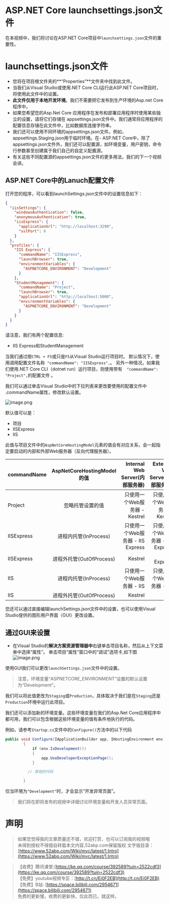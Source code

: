 # ASP.NET Core launchsettings.json文件

在本视频中，我们将讨论在ASP.NET Core项目中```launchsettings.json```文件的重要性。 

# launchsettings.json文件
-  您将在项目根文件夹的**“Properties”**文件夹中找到此文件。
- 当我们从Visual Studio或使用.NET Core CLI运行此ASP.NET Core项目时，将使用此文件中的设置。
- **此文件仅用于本地开发环境**。我们不需要把它发布到生产环境的Asp.net Core 程序中。
- 如果您希望您的Asp.Net Core 应用程序在发布和部署应用程序时使用某些独立的设置，请将它们存储在
 appsettings.json文件中。我们通常将应用程序的配置信息存储在此文件中，比如数据库连接字符串。 
- 我们还可以使用不同环境的appsettings.json文件。例如，appsettings.Staging.json用于临时环境。在- ASP.NET Core中，除了appsettings.json文件外，我们还可以配置源，如环境变量，用户密钥，命令行参数甚至创建属于我们自己的自定义配置源。
- 有关这些不同配置源的appsettings.json文件的更多用法，我们的下一个视频会讲。
## ASP.NET Core中的Lanuch配置文件 

打开您的程序，可以看到launchSettings.json文件中的设置信息如下：
``` json
{
  "iisSettings": {
    "windowsAuthentication": false, 
    "anonymousAuthentication": true, 
    "iisExpress": {
      "applicationUrl": "http://localhost:3290",
      "sslPort": 0
    }
  },
  "profiles": {
    "IIS Express": {
      "commandName": "IISExpress",
      "launchBrowser": true,
      "environmentVariables": {
        "ASPNETCORE_ENVIRONMENT": "Development"
      }
    },
    "StudentManagement": {
      "commandName": "Project",
      "launchBrowser": true,
      "applicationUrl": "http://localhost:5000",
      "environmentVariables": {
        "ASPNETCORE_ENVIRONMENT": "Development"
      }
    }
  }
}
```
请注意，我们有两个配置信息: 
- IIS Express和StudentManagement

当我们通过按```CTRL + F5```或只是```F5```从Visual Studio运行项目时。
默认情况下，使用调用配置文件名称``` "commandName": "IISExpress",```。
另外一种情况，如果我们使用.NET Core CLI（dotnet run）运行项目，则使用带有```  "commandName": "Project",```的配置文件  。  

我们可以通过单击Visual Studio中的下拉列表来更改要使用的配置文件中 .commandName属性，修改默认设置。

![image.png](https://upload-images.jianshu.io/upload_images/1979022-868206685c55c9ae.png)

默认值可以是：
- 项目
- IISExpress
- IIS

此值与项目文件中的```AspNetCoreHostingModel```元素的值会有对应关系，会一起指定要启动的内部和外部Web服务器（反向代理服务器）。 

|commandName |  AspNetCoreHostingModel的值|  Internal Web Server(内部服务器)|  External Web Server(外部服务器)|
|----------|:--------:|------:|-----:|
|Project|忽略托管设置的值|只使用一个Web服务器 - Kestrel|只使用一个Web服务器 - Kestrel|
|IISExpress|进程内托管(InProcess)|只使用一个Web服务器 - IIS Express|只使用一个Web服务器 - IIS Express|
|IISExpress	|进程外托管(OutOfProcess)	|Kestrel|IIS Express|
|IIS|进程内托管(InProcess)|只使用一个Web服务器 - IIS |只使用一个Web服务器 - IIS |
|IIS	|进程外托管(OutOfProcess)	|Kestrel|IIS |


您还可以通过直接编辑launchSettings.json文件中的设置，也可以使用Visual Studio提供的图形用户界面（GUI）更改设置。
## 通过GUI来设置
- 在Visual Studio的**解决方案资源管理器中**右键单击项目名称，然后从上下文菜单中选择“属性”。
单击项目“属性”窗口中的“调试”选项卡,如下图
![image.png](https://upload-images.jianshu.io/upload_images/1979022-10c7dcd9e8b3ec4e.png)

使用GUI我们可以更改```launchSettings.json```文件中的设置。
> 注意，环境变量“ASPNETCORE_ENVIRONMENT”设置的默认设置为“Development”。

我们可以将此值更改为``Staging``或``Production``，具体取决于我们是在``Staging``还是``Production``环境中运行此项目。  

我们还可以添加新的环境变量。这些环境变量在我们的Asp.Net Core应用程序中都可用，我们可以包含根据这些环境变量的值有条件地执行的代码。 

例如，请参考```Startup.cs```文件中的```Configure()```方法中的以下代码 
```csharp
public void Configure(IApplicationBuilder app, IHostingEnvironment env)
        {
            if (env.IsDevelopment())
            {
                app.UseDeveloperExceptionPage();
            }

          // 其他的代码

        }
```
仅当环境为```"Development"```时，才会显示“开发异常页面”。


> 我们将在即将发布的视频中详细讨论环境变量和开发人员异常页面。 





# 声明

> 如果您觉得我的文章质量还不错，欢迎打赏，也可以订阅我的视频哦 </br>
未得到授权不得擅自转载本文内容,52abp.com保留版权
> 文字版目录： [https://www.52abp.com/Wiki/mvc/latest/1.Intro](https://www.52abp.com/Wiki/mvc/latest/1.Intro) </br>

> 【收费】腾讯课堂:[https://ke.qq.com/course/392589?tuin=2522cdf3](https://ke.qq.com/course/392589?tuin=2522cdf3) </br>
> 【免费】youtube视频专区：[http://t.cn/Ei0F2EB](http://t.cn/Ei0F2EB) </br>
>【免费】B站: [https://space.bilibili.com/2954671](https://space.bilibili.com/2954671) </br>
>免费的更新慢，收费的更新快，仅此而已。就这样。 </br>
























